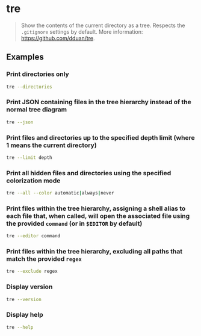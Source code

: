 # tre

> Show the contents of the current directory as a tree. Respects the `.gitignore` settings by default. More information: <https://github.com/dduan/tre>.

## Examples

### Print directories only

```bash
tre --directories
```

### Print JSON containing files in the tree hierarchy instead of the normal tree diagram

```bash
tre --json
```

### Print files and directories up to the specified depth limit (where 1 means the current directory)

```bash
tre --limit depth
```

### Print all hidden files and directories using the specified colorization mode

```bash
tre --all --color automatic|always|never
```

### Print files within the tree hierarchy, assigning a shell alias to each file that, when called, will open the associated file using the provided `command` (or in `$EDITOR` by default)

```bash
tre --editor command
```

### Print files within the tree hierarchy, excluding all paths that match the provided `regex`

```bash
tre --exclude regex
```

### Display version

```bash
tre --version
```

### Display help

```bash
tre --help
```
